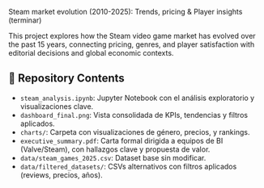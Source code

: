 Steam market evolution (2010-2025): Trends, pricing & Player insights (terminar)

This project explores how the Steam video game market has evolved over the past 15 years, connecting pricing, genres, and player satisfaction with editorial decisions and global economic contexts.

## 📁 Repository Contents

- `steam_analysis.ipynb`: Jupyter Notebook con el análisis exploratorio y visualizaciones clave.
- `dashboard_final.png`: Vista consolidada de KPIs, tendencias y filtros aplicados.
- `charts/`: Carpeta con visualizaciones de género, precios, y rankings.
- `executive_summary.pdf`: Carta formal dirigida a equipos de BI (Valve/Steam), con hallazgos clave y propuesta de valor.
- `data/steam_games_2025.csv`: Dataset base sin modificar.
- `data/filtered_datasets/`: CSVs alternativos con filtros aplicados (reviews, precios, años).
